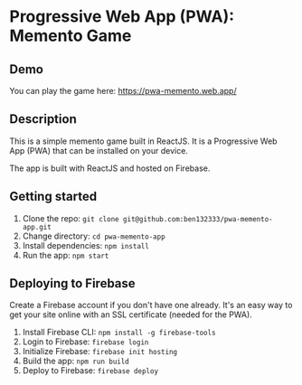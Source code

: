 # Progressive Web App (PWA): Memento Game

## Demo
You can play the game here: https://pwa-memento.web.app/

## Description

This is a simple memento game built in ReactJS. It is a Progressive Web App (PWA) that can be installed on your device.

The app is built with ReactJS and hosted on Firebase.

## Getting started

1. Clone the repo: `git clone git@github.com:ben132333/pwa-memento-app.git`
2. Change directory: `cd pwa-memento-app`
3. Install dependencies: `npm install`
4. Run the app: `npm start`

## Deploying to Firebase

Create a Firebase account if you don't have one already. It's an easy way to get your site online with an SSL certificate (needed for the PWA).

1. Install Firebase CLI: `npm install -g firebase-tools`
2. Login to Firebase: `firebase login`
3. Initialize Firebase: `firebase init hosting`
4. Build the app: `npm run build`
5. Deploy to Firebase: `firebase deploy`



